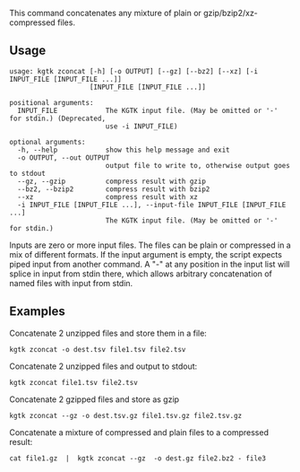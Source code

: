 This command concatenates any mixture of plain or gzip/bzip2/xz-compressed files.

## Usage
```
usage: kgtk zconcat [-h] [-o OUTPUT] [--gz] [--bz2] [--xz] [-i INPUT_FILE [INPUT_FILE ...]]
                    [INPUT_FILE [INPUT_FILE ...]]

positional arguments:
  INPUT_FILE            The KGTK input file. (May be omitted or '-' for stdin.) (Deprecated,
                        use -i INPUT_FILE)

optional arguments:
  -h, --help            show this help message and exit
  -o OUTPUT, --out OUTPUT
                        output file to write to, otherwise output goes to stdout
  --gz, --gzip          compress result with gzip
  --bz2, --bzip2        compress result with bzip2
  --xz                  compress result with xz
  -i INPUT_FILE [INPUT_FILE ...], --input-file INPUT_FILE [INPUT_FILE ...]
                        The KGTK input file. (May be omitted or '-' for stdin.)
```

Inputs are zero or more input files. The files can be plain or compressed in a
mix of different formats. If the input argument is empty, the script expects
piped input from another command.  A "-" at any position in the input list
will splice in input from stdin there, which allows arbitrary concatenation of
named files with input from stdin.

## Examples
Concatenate 2 unzipped files and store them in a file:
```
kgtk zconcat -o dest.tsv file1.tsv file2.tsv
```

Concatenate 2 unzipped files and output to stdout:
```
kgtk zconcat file1.tsv file2.tsv
```

Concatenate 2 gzipped files and store as gzip 
```
kgtk zconcat --gz -o dest.tsv.gz file1.tsv.gz file2.tsv.gz
```

Concatenate a mixture of compressed and plain files to a compressed result:
```
cat file1.gz  |  kgtk zconcat --gz  -o dest.gz file2.bz2 - file3
```
